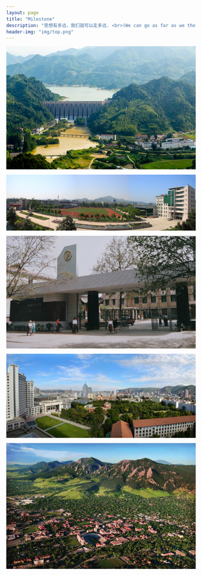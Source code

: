 ```yaml
---
layout: page
title: "Milestone"
description: "思想有多远，我们就可以走多远. <br>(We can go as far as we thought)"
header-img: "img/top.png"
---
```

<center>
    <p><img src="/img/201702231033142776_aanrUxCQ_600x390.jpg" align="center"></p>
</center>
<center>
    <p><img src="/img/20141225142088358835.jpg" align="center"></p>
</center>
<center>
    <p><img src="/img/009c6aa67614b20b046222aa568dc2afc9e019e2.jpg" align="center"></p>
</center>
<center>
    <p><img src="/img/ca28b45b7a0bff19eb1e233635e60442.jpg" align="center"></p>
</center>
<center>
    <p><img src="/img/cuboulder-2010_aerial_1.jpg" align="center"></p>
</center>






